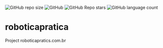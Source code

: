 ![GitHub repo size](https://img.shields.io/github/repo-size/Josecarlos61/roboticapratica)
![GitHub](https://img.shields.io/github/license/Josecarlos61/roboticapratica)
![GitHub Repo stars](https://img.shields.io/github/stars/Josecarlos61/roboticapratica?style=social)
![GitHub language count](https://img.shields.io/github/languages/count/Josecarlos61/roboticapratica)
# roboticapratica
Project roboticapratics.com.br
